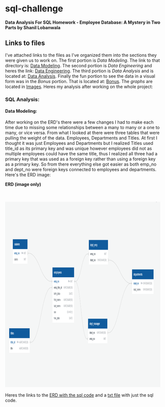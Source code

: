 # sql-challenge


**Data Analysis For SQL Homework - Employee Database: A Mystery in Two Parts by Shanil Lobanwala**

## Links to files

I've attached links to the files as I've organized them into the sections they were given us to work on. The first portion is *Data Modeling*. The link to that directory is: [Data Modeling](https://github.com/slobanwala1/sql-challenge/tree/main/my_submission/Data_Modeling). The second portion is *Data Engineering* and heres the link: [Data Engineering](https://github.com/slobanwala1/sql-challenge/tree/main/my_submission/Data_Engineering). The third portion is *Data Analysis* and is located at: [Data Analysis](https://github.com/slobanwala1/sql-challenge/tree/main/my_submission/Data_Analysis). Finally the fun portion to see the data in a visual form was in the *Bonus* portion. That is located at: [Bonus](https://github.com/slobanwala1/sql-challenge/tree/main/my_submission/Bonus). The *graphs* are located in [Images](https://github.com/slobanwala1/sql-challenge/tree/main/my_submission/Images). Heres my analysis after working on the whole project:

### SQL Analysis:


#### Data Modeling:

After working on the ERD's there were a few changes I had to make each time due to missing some relationships between a many to many or a one to many, or vice versa. From what I looked at there were three tables that were pulling the weight of the data. Employees, Departments and Titles. At first I thought it was just Employees and Departments but I realized Titles used title_id as its primary key and was unique however employees did not as multiple employees could have the same title, thus I realized all three had a primary key that was used as a foreign key rather than using a foreign key as a primary key. So from there everything else got easier as both emp_no and dept_no were foreign keys connected to employees and departments. Here's the ERD image:

**ERD (image only)**

<br>
<br>
<img src="https://github.com/slobanwala1/sql-challenge/blob/main/my_submission/Images/Pewlett_Hackard_files_ERD_ImgOnly.PNG" height="600">

Heres the links to the [ERD with the sql code](https://github.com/slobanwala1/sql-challenge/blob/main/my_submission/Images/Pewlett_Hackard_files_ERD.PNG) and a [txt file](https://github.com/slobanwala1/sql-challenge/blob/main/my_submission/Data_Modeling/Pewlett_Hackard_files_ERD_text.txt) with just the sql code.
